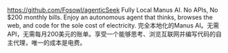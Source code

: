 

https://github.com/Fosowl/agenticSeek   Fully Local Manus AI. No APIs, No $200 monthly bills. Enjoy an autonomous agent that thinks, browses the web, and code for the sole cost of electricity.
    完全本地化的Manus AI。无需API，无需每月200美元的账单。享受一个能够思考、浏览互联网并编写代码的自主代理，唯一的成本是电费。
